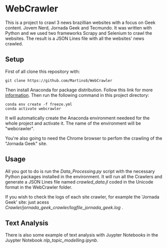 # WebCrawler

This is a project to crawl 3 news brazillian websites with a focus on Geek content. Jovem Nerd, Jornada Geek and Tecmundo. It was written with Python and we used two frameworks Scrapy and Selenium to crawl the websites. The result is a JSON Lines file with all the websites' news crawled.

## Setup

First of all clone this repository with:

```{git}
git clone https://github.com/Martins6/WebCrawler
```

Then install Anaconda for package distribution. Follow this link for more [information](https://docs.anaconda.com/anaconda/install/linux/). Then run the following command in this project directory:

```{bash}
conda env create -f freeze.yml
conda activate webcrawler
```
It will automatically create the Anaconda environment needeed for the whole project and activate it. The name of the environment will be "webcrawler". 

You're also going to need the Chrome browser to perfom the crawling of the "Jornada Geek" site.

## Usage

All you got to do is run the *Data_Processing.py* script with the necessary Python packages installed in the environment. It will run all the Crawlers and generate a JSON Lines file named *crawled_data.jl* coded in the Unicode format in the WebCrawler folder.

If you wish to check the logs of each site crawler, for example the 'Jornada Geek' site: just acess *Crawler/jornada_geek_crawler/logfile_jornada_geek.log* .

## Text Analysis

There is also some example of text analysis with Juypter Notebooks in the Juypter Notebook *nlp_topic_modelling.ipynb*.
